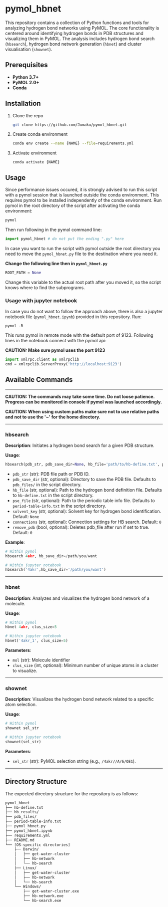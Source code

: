 # pymol_hbnet

This repository contains a collection of Python functions and tools for analyzing hydrogen bond networks using PyMOL. The core functionality is centered around identifying hydrogen bonds in PDB structures and visualizing them in PyMOL. The analysis includes hydrogen bond search (`hbsearch`), hydrogen bond network generation (`hbnet`) and cluster visualisation (`shownet`).

## Prerequisites

- **Python 3.7+** 
- **PyMOL 2.0+**
- **Conda**

## Installation

1. Clone the repo
   ```sh
   git clone https://github.com/Jumaku/pymol_hbnet.git
   ```
2. Create conda environment
   ```sh
   conda env create --name {NAME} --file=requirements.yml
   ```
3. Activate environment
   ```shell
   conda activate {NAME}
   ```

## Usage

Since performance issues occured, it is strongly advised to run this script with a pymol session that is launched outside the conda environment. This requires pymol to be installed independently of the conda environment. Run pymol in the root directory of the script after activating the conda environment:

```python
pymol
```

Then run following in the pymol command line: 

```python
import pymol_hbnet # do not put the ending ".py" here
```

In case you want to run the script with pymol outside the root directory you need to move the `pymol_hbnet.py` file to the destination where you need it. 

**Change the following line then in `pymol_hbnet.py`**

```python
ROOT_PATH = None
```

Change this variable to the actual root path after you moved it, so the script knows where to find the subprograms. 

### Usage with jupyter notebook 

In case you do not want to follow the approach above, there is also a jupyter notebook file (`pymol_hbnet.ipynb`) provided in this repository. Run:

```shell
pymol -R
```

This runs pymol in remote mode with the default port of 9123.  Following lines in the notebook connect with the pymol api:

**CAUTION: Make sure pymol uses the port 9123**

```python
import xmlrpc.client as xmlrpclib
cmd = xmlrpclib.ServerProxy('http://localhost:9123')
```

## Available Commands
---

**CAUTION: The commands may take some time. Do not loose patience. Progress can be monitored in console if pymol was launched accordingly.**

**CAUTION: When using custom paths make sure not to use relative paths and not to use the '~' for the home directory.**

---
### hbsearch

**Description**: Initiates a hydrogen bond search for a given PDB structure.

**Usage**:

```python
hbsearch(pdb_str, pdb_save_dir=None, hb_file='path/to/hb-define.txt', pse_file='path/to/period-table-info.txt', solvent_key='NONE', connections='0', remove_pdb=0)

```

- `pdb_str` (str): PDB file path or PDB ID.
- `pdb_save_dir` (str, optional): Directory to save the PDB file. Defaults to `pdb_files/` in the script directory.
- `hb_file` (str, optional): Path to the hydrogen bond definition file. Defaults to `hb-define.txt` in the script directory.
- `pse_file` (str, optional): Path to the periodic table info file. Defaults to `period-table-info.txt` in the script directory.
- `solvent_key` (str, optional): Solvent key for hydrogen bond identification. Default: `None`
- `connections` (str, optional): Connection settings for HB search. Default: `0`
- `remove_pdb` (bool, optional): Deletes pdb_file after run if set to true. Default: `0`

**Example**:

```python
# Within pymol
hbsearch 4akr, hb_save_dir=/path/you/want

# Within jupyter notebook
hbsearch('4akr',hb_save_dir='/path/you/want') 
```
---
### hbnet

**Description**: Analyzes and visualizes the hydrogen bond network of a molecule.

**Usage**:

```python
# Within pymol
hbnet 4akr, clus_size=5

# Within jupyter notebook
hbnet('4akr_1', clus_size=5)
```

**Parameters**:

- `mol` (str): Molecule identifier
- `clus_size` (int, optional): Minimum number of unique atoms in a cluster to visualize.
---
### shownet

**Description**: Visualizes the hydrogen bond network related to a specific atom selection.

**Usage**:

```python
# Within pymol
shownet sel_str

# Within jupyter notebook
shownet(sel_str)
```

**Parameters**:

- `sel_str` (str): PyMOL selection string (e.g., `/4akr//A/6/OE1`).

---
## Directory Structure

The expected directory structure for the repository is as follows:

```bash
pymol_hbnet
├── hb-define.txt
├── hb_results/
├── pdb_files/
├── period-table-info.txt
├── pymol_hbnet.py
├── pymol_hbnet.ipynb
├── requirements.yml
├── README.md
└── [OS-specific directories]
    ├── Darwin/
    │   ├── get-water-cluster
    │   ├── hb-network
    │   └── hb-search
    ├── Linux/
    │   ├── get-water-cluster
    │   ├── hb-network
    │   └── hb-search
    └── Windows/
        ├── get-water-cluster.exe
        ├── hb-network.exe
        └── hb-search.exe
```
